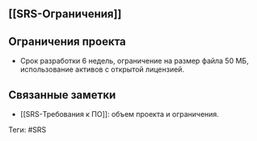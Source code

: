 ## [[SRS-Ограничения]]

## Ограничения проекта

- Срок разработки 6 недель, ограничение на размер файла 50 МБ, использование активов с открытой лицензией.

## Связанные заметки

- [[SRS-Требования к ПО]]: объем проекта и ограничения.

Теги: #SRS